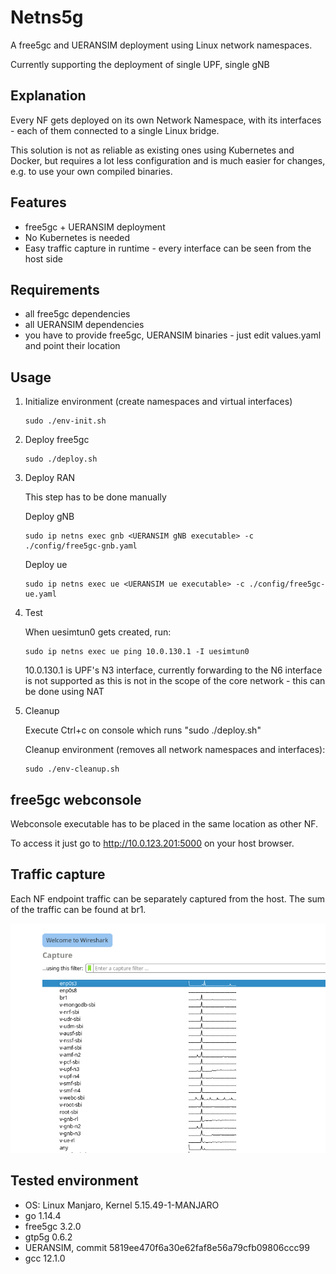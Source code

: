 # Netns5g

A free5gc and UERANSIM deployment using Linux network namespaces.

Currently supporting the deployment of single UPF, single gNB

## Explanation
Every NF gets deployed on its own Network Namespace, with its interfaces - each of them connected to a single Linux bridge.

This solution is not as reliable as existing ones using Kubernetes and Docker, but requires a lot less configuration and is much easier for changes, e.g. to use your own compiled binaries.

## Features

- free5gc + UERANSIM deployment
- No Kubernetes is needed
- Easy traffic capture in runtime - every interface can be seen from the host side



## Requirements

- all free5gc dependencies
- all UERANSIM dependencies
- you have to provide free5gc, UERANSIM binaries - just edit values.yaml and point their location
## Usage

1. Initialize environment (create namespaces and virtual interfaces)

    ```
    sudo ./env-init.sh
    ```
2. Deploy free5gc
    ```
    sudo ./deploy.sh
    ```
3. Deploy RAN
    
    This step has to be done manually

    Deploy gNB
    ```
    sudo ip netns exec gnb <UERANSIM gNB executable> -c ./config/free5gc-gnb.yaml
    ```
    Deploy ue
    ```
    sudo ip netns exec ue <UERANSIM ue executable> -c ./config/free5gc-ue.yaml
    ```
4. Test
    
    When uesimtun0 gets created, run:

    ```
    sudo ip netns exec ue ping 10.0.130.1 -I uesimtun0
    ```
    10.0.130.1 is UPF's N3 interface, currently forwarding to the N6 interface is not supported as this is not in the scope of the core network - this can be done using NAT
5. Cleanup
    
    Execute Ctrl+c on console which runs "sudo ./deploy.sh"

    Cleanup environment (removes all network namespaces and interfaces):
    ```
    sudo ./env-cleanup.sh
    ```
    
## free5gc webconsole

Webconsole executable has to be placed in the same location as other NF.


To access it just go to http://10.0.123.201:5000 on your host browser.

## Traffic capture

Each NF endpoint traffic can be separately captured from the host.
The sum of the traffic can be found at br1.

![Alt text](assets/traffic.png?raw=true "Traffic")

## Tested environment

- OS: Linux Manjaro, Kernel 5.15.49-1-MANJARO 
- go 1.14.4
- free5gc 3.2.0
- gtp5g 0.6.2
- UERANSIM, commit 5819ee470f6a30e62faf8e56a79cfb09806ccc99  
- gcc 12.1.0

